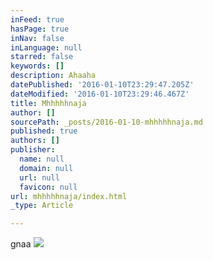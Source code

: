 ```yaml
---
inFeed: true
hasPage: true
inNav: false
inLanguage: null
starred: false
keywords: []
description: Ahaaha
datePublished: '2016-01-10T23:29:47.205Z'
dateModified: '2016-01-10T23:29:46.467Z'
title: Mhhhhhnaja
author: []
sourcePath: _posts/2016-01-10-mhhhhhnaja.md
published: true
authors: []
publisher:
  name: null
  domain: null
  url: null
  favicon: null
url: mhhhhhnaja/index.html
_type: Article

---
```

gnaa
![](https://the-grid-user-content.s3-us-west-2.amazonaws.com/10eb394b-5a01-4411-8daa-11e5a9ada7a5.gif)